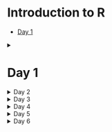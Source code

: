 # Introduction to R

* [Day 1](day1/day1.md)



<details>
<summary><h1>Day 1</h1></summary>

+ markdown list 1
    + nested list 1
    + nested list 2
+ markdown list 2

</details>

<details>
<summary>Day 2</summary>

+ markdown list 1
    + nested list 1
    + nested list 2
+ markdown list 2

</details>

<details>
<summary>Day 3</summary>

+ markdown list 1
    + nested list 1
    + nested list 2
+ markdown list 2

</details>

<details>
<summary>Day 4</summary>

+ markdown list 1
    + nested list 1
    + nested list 2
+ markdown list 2

</details>

<details>
<summary>Day 5</summary>

+ markdown list 1
    + nested list 1
    + nested list 2
+ markdown list 2

</details>

<details>
<summary>Day 6</summary>

+ markdown list 1
    + nested list 1
    + nested list 2
+ markdown list 2

</details>

